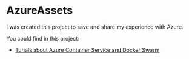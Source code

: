 # AzureAssets

I was created this project to save and share my experience with Azure.

You could find in this project:
* [Turials about Azure Container Service and Docker Swarm](AzureContainerService/README.MD)
